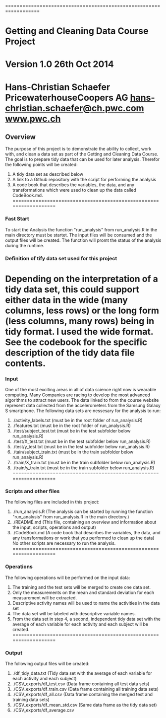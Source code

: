 ==================================================================
# Getting and Cleaning Data Course Project
Version 1.0
26th Oct 2014
==================================================================
Hans-Christian Schaefer
PricewaterhouseCoopers AG
hans-christian.schaefer@ch.pwc.com
www.pwc.ch
==================================================================
## Overview
The purpose of this project is to demonstrate the ability to collect, work with, and clean a data set as part of the Getting and Cleaning Data Course. The goal is to prepare tidy data that can be used for later analysis. Therefor the following points will be created:
1. A tidy data set as described below
2. A link to a Github repository with the script for performing the analysis
3. A code book that describes the variables, the data, and any transformations which were used to clean up the data called CodeBook.md.
==================================================================
### Fast Start
To start the Analysis the function "run_analysis" from run_analysis.R in the main directory must be startet. The input files will be consumed and the output files will be created. The function will promt the status of the analysis during the runtime.
### Definition of tify data set used for this project
Depending on the interpretation of a tidy data set, this could support either data in the wide (many columns, less rows) or the long form (less columns, many rows) being in tidy format. I used the wide format. See the codebook for the specific description of the tidy data file contents.
==================================================================
### Input
One of the most exciting areas in all of data science right now is wearable computing. Many Companies are racing to develop the most advanced algorithms to attract new users. The data linked to from the course website represent data collected from the accelerometers from the Samsung Galaxy S smartphone. The following data sets are nessesary for the analysis to run:
1. ./activity_labels.txt (must be in the root folder of run_analysis.R)
2. ./features.txt (must be in the root folder of run_analysis.R)
3. ./test/subject_test.txt (must be in the test subfolder below run_analysis.R)
4. ./test/X_test.txt (must be in the test subfolder below run_analysis.R)
5. ./test/y_test.txt (must be in the test subfolder below run_analysis.R)
6. ./tain/subject_train.txt (must be in the train subfolder below run_analysis.R)
7. ./train/X_train.txt (must be in the train subfolder below run_analysis.R)
8. ./train/y_train.txt (must be in the train subfolder below run_analysis.R)
==================================================================
### Scripts and other files
The following files are included in this project:
1. ./run_analysis.R (The analysis can be started by running the function "run_analysis" from run_analysis.R in the main directory.)
2. ./README.md (This file, containing an overview and information about the input, scripts, operations and output)
3. ./CodeBook.md (A code book that describes the variables, the data, and any transformations or work that you performed to clean up the data)
No other scripts are necessary to run the analysis.
==================================================================
### Operations
The following operations will be performed on the input data:
1. The training and the test sets will be merged to create one data set.
2. Only the measurements on the mean and standard deviation for each measurement will be extracted. 
3. Descriptive activity names will be used to name the activities in the data set
4. The data set will be labeled with descriptive variable names. 
5. From the data set in step 4, a second, independent tidy data set with the average of each variable for each activity and each subject will be created.
==================================================================
### Output
The following output files will be created:
1. ./df_tidy_data.txt (Tidy data set with the average of each variable for each activity and each subject)
2. ./CSV_exports/df_test.csv (Data frame containing all test data sets)
3. ./CSV_exports/df_train.csv (Data frame containing all training data sets)
4. ./CSV_exports/df_all.csv (Data frame containing the merged test and training data sets)
5. ./CSV_exports/df_mean_std.csv (Same data frame as the tidy data set)
6. ./CSV_exports/df_average.csv